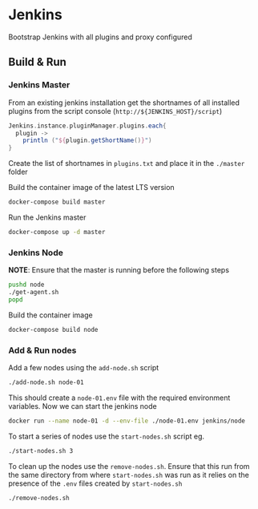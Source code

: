 # Jenkins #

Bootstrap Jenkins with all plugins and proxy configured

## Build & Run ##

### Jenkins Master ###

From an existing jenkins installation get the shortnames of all installed plugins from the script console (`http://${JENKINS_HOST}/script`)

```groovy
Jenkins.instance.pluginManager.plugins.each{
  plugin ->
    println ("${plugin.getShortName()}")
}
```

Create the list of shortnames in `plugins.txt` and place it in the `./master` folder

Build the container image of the latest LTS version

``` sh
docker-compose build master
```

Run the Jenkins master

``` sh
docker-compose up -d master
```

### Jenkins Node ###

**NOTE**: Ensure that the master is running before the following steps

```sh
pushd node
./get-agent.sh
popd
```

Build the container image

``` sh
docker-compose build node
```

### Add & Run nodes ###


Add a few nodes using the `add-node.sh` script

``` sh
./add-node.sh node-01
```

This should create a `node-01.env` file with the required environment variables. Now we can start the jenkins node

```sh
docker run --name node-01 -d --env-file ./node-01.env jenkins/node
```

To start a series of nodes use the `start-nodes.sh` script eg.

```sh
./start-nodes.sh 3
```

To clean up the nodes use the `remove-nodes.sh`. Ensure that this run from the same directory from where `start-nodes.sh` was run as it relies on the presence of the `.env` files created by `start-nodes.sh`

```sh
./remove-nodes.sh
```
